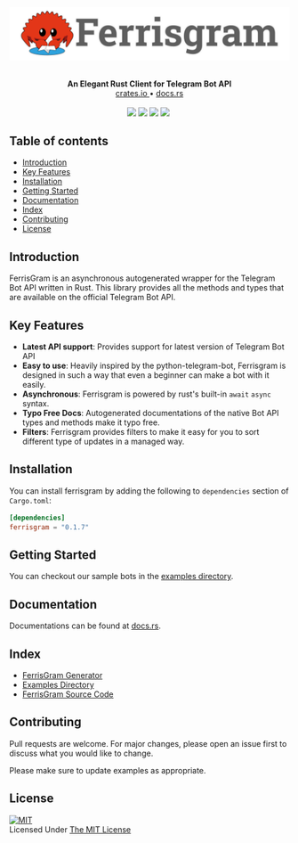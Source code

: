 ![ferris](https://raw.githubusercontent.com/ferrisgram/logos/new-logo/textual-logo/ferrisgram-textual.png)
<p align="center">
    <br>
    <b>An Elegant Rust Client for Telegram Bot API</b>
    <br>
    <a href="https://crates.io/crates/ferrisgram">
        crates.io
    </a>
    •
    <a href="https://docs.rs/ferrisgram">
        docs.rs
    </a>
    <br><br>
  <a href="https://docs.rs/ferrisgram"><img src="https://docs.rs/ferrisgram/badge.svg"></a>
  <a href="https://core.telegram.org/bots/api"><img src="https://img.shields.io/badge/Bot%20API-7.0-blue?logo=telegram"></a>
  <a href="https://telegram.me/Ferrisgram"><img src="https://img.shields.io/badge/Telegram-Channel-blue?logo=telegram"></a>
  <a href="https://telegram.me/FerrisgramSupport"><img src="https://img.shields.io/badge/Telegram-Group-blue?logo=telegram"></a>
  <img>
</p>

## **Table of contents**
- [Introduction](#Introduction)
- [Key Features](#Key-Features)
- [Installation](#Installation)
- [Getting Started](#Getting-Started)
- [Documentation](#Documentation)
- [Index](#Index)
- [Contributing](#Contributing)
- [License](#License)

## **Introduction**
FerrisGram is an asynchronous autogenerated wrapper for the Telegram Bot API written in Rust. This library provides all the methods and types that are available on the official Telegram Bot API.

## **Key Features**
- **Latest API support**: Provides support for latest version of Telegram Bot API
- **Easy to use**: Heavily inspired by the python-telegram-bot, Ferrisgram is designed in such a way that even a beginner can make a bot with it easily.
- **Asynchronous**: Ferrisgram is powered by rust's built-in `await` `async` syntax.  
- **Typo Free Docs**: Autogenerated documentations of the native Bot API types and methods make it typo free.
- **Filters**: Ferrisgram provides filters to make it easy for you to sort different type of updates in a managed way.

## **Installation**
You can install ferrisgram by adding the following to `dependencies` section of `Cargo.toml`:
```toml
[dependencies]
ferrisgram = "0.1.7"
```

## **Getting Started**
You can checkout our sample bots in the [examples directory](examples).

## **Documentation**
Documentations can be found at [docs.rs](https://docs.rs/ferrisgram).

## **Index**
- [FerrisGram Generator](generator)
- [Examples Directory](examples)
- [FerrisGram Source Code](src)

## **Contributing**
Pull requests are welcome. For major changes, please open an issue first to discuss what you would like to change.

Please make sure to update examples as appropriate.


## **License**
[![MIT](https://upload.wikimedia.org/wikipedia/commons/thumb/0/0c/MIT_logo.svg/200px-MIT_logo.svg.png)](https://opensource.org/licenses/MIT)
<br>Licensed Under <a href="https://opensource.org/licenses/MIT">The MIT License</a>
